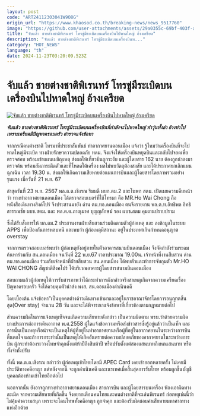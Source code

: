 ```yaml
---
layout: post
code: "ART24112303041W9O8G"
origin_url: "https://www.khaosod.co.th/breaking-news/news_9517760"
image: "https://github.com/user-attachments/assets/29a0355c-69bf-403f-a17a-35c59eec1a26"
title: "จับแล้ว ชายต่างชาติพิเรนทร์ โทรขู่มีระเบิดบนเครื่องบินไปหาดใหญ่ อ้างเครียด"
description: "จับแล้ว ชายต่างชาติพิเรนทร์ โทรขู่มีระเบิดบนเครื่องบินท..."
category: "HOT_NEWS"
language: "th"
date: 2024-11-23T03:20:09.523Z
---
```


# จับแล้ว ชายต่างชาติพิเรนทร์ โทรขู่มีระเบิดบนเครื่องบินไปหาดใหญ่ อ้างเครียด

[![จับแล้ว ชายต่างชาติพิเรนทร์ โทรขู่มีระเบิดบนเครื่องบินไปหาดใหญ่ อ้างเครียด](https://www.khaosod.co.th/wpapp/uploads/2024/11/blow-up.jpg "จับแล้ว ชายต่างชาติพิเรนทร์ โทรขู่มีระเบิดบนเครื่องบินไปหาดใหญ่ อ้างเครียด")](https://www.khaosod.co.th/wpapp/uploads/2024/11/blow-up.jpg)

_**จับแล้ว ชายต่างชาติพิเรนทร์ โทรขู่มีระเบิดบนเครื่องบินที่กำลังจะไปหาดใหญ่ ทำวุ่นทั้งลำ อ้างทำไปเพราะเครียดมีปัญหาครอบครัว ตำรวจแจ้งข้อหา**_

จากกรณีคนต่างชาติ โทรมาที่ประชาสัมพันธ์ ท่าอากาศยานดอนเมือง แจ้งว่า รู้ไหมว่าเครื่องบินที่จะไปหาดใหญ่มีระเบิด ทางฝ่ายรักษาความปลอดภัย ทดม. จึงแจ้งให้เครื่องบินหยุดบินและกลับไปจอดเพื่อตรวจสอบ พร้อมเข้าแผนเผชิญเหตุ ส่งผลให้เที่ยวบินถูกระงับ และผู้โดยสาร 162 นาย ต้องถูกนำลงมาตรวจค้น พร้อมสัมภาระติดตัวและที่โหลดใต้เครื่อง ผลไม่พบวัตถุต้องสงสัย และได้ประกาศยกเลิกแผนฉุกเฉิน เวลา 19.30 น. ส่งผลให้เกิดความเสียหายต่อแผนการบินและผู้โดยสารโดยภาพรวมอย่างรุนแรง เมื่อวันที่ 21 พ.ย. 67

ล่าสุดวันที่ 23 พ.ย. 2567 พล.ต.ต.เชิงรณ ริมผดี ผบก.ตม.2 และโฆษก สตม. เปิดเผยความคืบหน้าว่า ทางท่าอากาศยานดอนเมือง ได้ตรวจสอบเบอร์ที่ใช้โทรมา คือ MR.Ho Wai Chong ถือหนังสือเดินทางสิงค์โปร์ จึงประสานมายัง ด่าน ตม.ทอ.ดอนเมือง ตนจึงรายงาน พล.ต.ท.อิทธิพล อิทธิสารรณชัย ผบช.สตม. และ พล.ต.ต.ภาณุมาศ บุญญลักษม์ รอง ผบช.สตม คุมงานปราบปราม

ซึ่งได้รับสั่งการให้ บก.ตม.2 ประสานงานฝ่ายสืบสวนร่วมติดตามตัวผู้ก่อเหตุ และ ลงข้อมูลในระบบ APPS เพื่อป้องกันการหลบหนี และพบว่า ผู้ก่อเหตุมีสถานะ อยู่ในประเทศเกินกำหนดอนุญาต overstay

จากการตรวจสอบเบอร์พบว่า ผู้ก่อเหตุยังอยู่ภายในตัวอาคารสนามบินดอนเมือง จึงจัดกำลังร่วมระดมค้นหาร่วมกับ สน.ดอนเมือง จนวันที่ 22 พ.ย.67 เวลาประมาณ 19.00น. เจ้าหน้าที่งานสืบสวน ด่าน ตม.ทอ.ดอนเมือง ร่วมกับเจ้าหน้าที่ฝ่ายสืบสวน สน.ดอนเมือง ได้พบตัวและทำการจับกุมตัว Mr.HO WAI CHONG สัญชาติสิงคโปร์ ได้บริเวณอาคารผู้โดยสารสนามบินดอนเมือง

สอบถามแล้วผู้ก่อเหตุให้การรับสารภาพว่าได้กระทำการดังกล่าวจริงสาเหตุเกิดจากความเครียดเรื่องปัญหาครอบครัว จึงได้ควบคุมตัวนำส่ง พงส. สน.ดอนเมืองดำเนินคดี

โดยเบื้องต้น แจ้งข้อหา”เป็นบุคคลต่างด้าวเดินทางเข้ามาและอยู่ในราชอาณาจักรโดยการอนุญาตสิ้นสุด(Over stay) จำนวน 28 วัน และจะได้พิจารณาแจ้งข้อหาที่เกี่ยวข้องตามกฎหมายต่อไป

ส่วนความผิดในการแจ้งเหตุเท็จจนเกิดความเสียหายดังกล่าว เป็นความผิดตาม พรบ.ว่าด้วยความผิดบางประการต่อการเดินอากาศ พ.ศ.2558 ผู้ใดแจ้งข้อความหรือส่งข่าวสารซึ่งรู้อยู่แล้วว่าเป็นเท็จ และการนั้นเป็นเหตุหรือน่าจะเป็นเหตุให้ผู้ที่อยู่ในท่าอากาศยานหรือผู้ที่อยู่ในอากาศยานในระหว่างการบินตื่นตกใจ และถ้าการกระทํานั้นเป็นเหตุให้เกิดอันตรายต่อความปลอดภัยของอากาศยานในระหว่างการบิน ผู้กระทําต้องระวางโทษจําคุกตั้งแต่ห้าปีถึงสิบห้าปี หรือปรับตั้งแต่สองแสนบาทถึงหกแสนบาท หรือทั้งจําทั้งปรับ

ทั้งนี้ พล.ต.ต.เชิงรณ กล่าวว่า ผู้ก่อเหตุเข้าไทยโดยมี APEC Card เคยเข้าออกหลายครั้ง ไม่เคยมีประวัติทางคดีอาญา แต่หลังจากนี้ จะถูกดำเนินคดี และเนรเทศเมื่อสิ้นสุดการรับโทษ พร้อมถูกขึ้นบัญชีบุคคลต้องห้ามเข้าไทยอีกต่อไป

นอกจากนั้น ยังอาจถูกทางท่าอากาศยานดอนเมือง สายการบิน และผู้โดยสารบนเครื่อง ฟ้องเอาผิดทางละเมิด จากความเสียหายที่เกิดขึ้น จึงอยากเตือนคนไทยและคนต่างชาติที่จะเล่นพิเรนทร์ ก่อเหตุเช่นนี้ว่า ไม่คุ้มค่าความสนุก เพราะจะโดนโทษทั้งคดีอาญา ถูกจำคุก และต้องรับผิดชอบค่าเสียหายมหาศาลทางแพ่งอีกด้วย